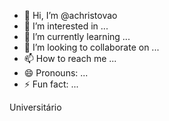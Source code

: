 - 👋 Hi, I’m @achristovao
- 👀 I’m interested in ...
- 🌱 I’m currently learning ...
- 💞️ I’m looking to collaborate on ...
- 📫 How to reach me ...
- 😄 Pronouns: ...
- ⚡ Fun fact: ...

<!---
achristovao/achristovao is a ✨ special ✨ repository because its `README.md` (this file) appears on your GitHub profile.
You can click the Preview link to take a look at your changes.
---> Universitário
